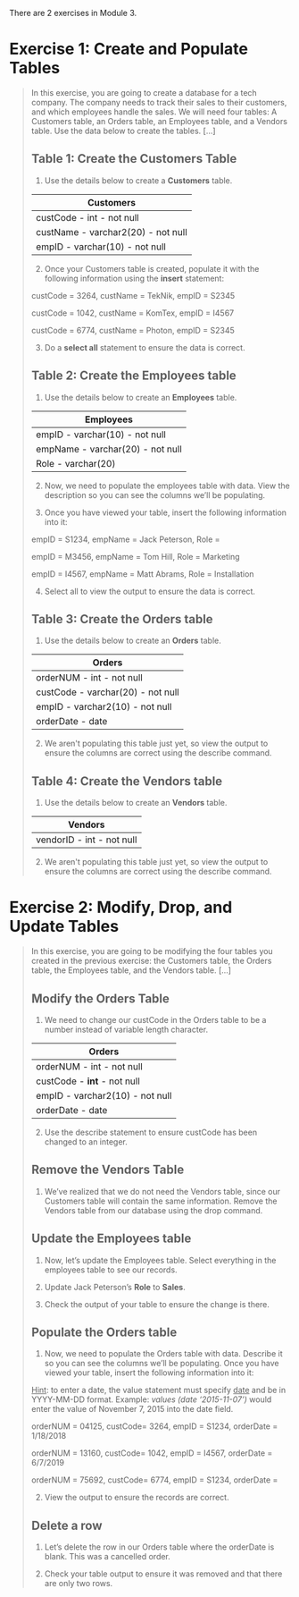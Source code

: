 There are 2 exercises in Module 3.

# Exercise 1: Create and Populate Tables

>In this exercise, you are going to create a database for a tech company. The company needs to track their sales to their customers, and which employees handle the sales. We will need four tables: A Customers table, an Orders table, an Employees table, and a Vendors table. Use the data below to create the tables. [...]
>
>## Table 1: Create the Customers Table
>
>1. Use the details below to create a **Customers** table.
>
>| Customers                          |
>|------------------------------------|
>| custCode - int - not null          |
>| custName - varchar2(20) - not null |
>| empID - varchar(10) - not null     |
>
>2. Once your Customers table is created, populate it with the following information using the **insert** statement:
>
>custCode = 3264, custName = TekNik, empID = S2345
>
>custCode = 1042, custName = KomTex, empID = I4567
>
>custCode = 6774, custName = Photon, empID = S2345
>
>3. Do a **select all** statement to ensure the data is correct.
>
>## Table 2: Create the Employees table
>
>1. Use the details below to create an **Employees** table.
>
>| Employees                        |
>|----------------------------------|
>| empID - varchar(10) - not null   |
>| empName - varchar(20) - not null |
>| Role - varchar(20)               |
>
>2. Now, we need to populate the employees table with data. View the description so you can see the columns we’ll be populating. 
>
>3. Once you have viewed your table, insert the following information into it:
>
>empID = S1234, empName = Jack Peterson, Role = 
>
>empID = M3456, empName = Tom Hill, Role = Marketing
>
>empID = I4567, empName = Matt Abrams, Role = Installation
>
>4. Select all to view the output to ensure the data is correct.
>
>## Table 3: Create the Orders table
>
>1. Use the details below to create an **Orders** table.
>
>| Orders                            |
>|-----------------------------------|
>| orderNUM - int - not null         |
>| custCode - varchar(20) - not null |
>| empID - varchar2(10) - not null   |
>| orderDate - date                  |
>
>2. We aren't populating this table just yet, so view the output to ensure the columns are correct using the describe command.
>
>## Table 4: Create the Vendors table
>
>1. Use the details below to create an **Vendors** table.
>
>| Vendors                           |
>|-----------------------------------|
>| vendorID - int - not null         |
>
>2. We aren't populating this table just yet, so view the output to ensure the columns are correct using the describe command.

# Exercise 2: Modify, Drop, and Update Tables

>In this exercise, you are going to be modifying the four tables you created in the previous exercise: the Customers table, the Orders table, the Employees table, and the Vendors table. [...]
>## Modify the Orders Table
>
>1. We need to change our custCode in the Orders table to be a number instead of variable length character. 
>
>| Orders                            |
>|-----------------------------------|
>| orderNUM - int - not null         |
>| custCode - **int** - not null     |
>| empID - varchar2(10) - not null   |
>| orderDate - date                  |
>
>2. Use the describe statement to ensure custCode has been changed to an integer.
>
>## Remove the Vendors Table
>
>1. We’ve realized that we do not need the Vendors table, since our Customers table will contain the same information. Remove the Vendors table from our database using the drop command.
>
>## Update the Employees table
>
>1. Now, let’s update the Employees table. Select everything in the employees table to see our records.
>
>2. Update Jack Peterson’s **Role** to **Sales**.
>
>3. Check the output of your table to ensure the change is there.
>
>## Populate the Orders table
>
>1. Now, we need to populate the Orders table with data. Describe it so you can see the columns we’ll be populating. Once you have viewed your table, insert the following information into it: 
>
><ins>Hint</ins>: to enter a date, the value statement must specify <ins>date</ins> and be in YYYY-MM-DD format. Example: _values (date ‘2015-11-07’)_ would enter the value of November 7, 2015 into the date field.
>
>orderNUM = 04125, custCode= 3264, empID = S1234, orderDate = 1/18/2018
>
>orderNUM = 13160, custCode= 1042, empID = I4567, orderDate = 6/7/2019
>
>orderNUM = 75692, custCode= 6774, empID = S1234, orderDate = 
>
>2. View the output to ensure the records are correct.
>
>## Delete a row
>
>1. Let’s delete the row in our Orders table where the orderDate is blank. This was a cancelled order.
>
>2. Check your table output to ensure it was removed and that there are only two rows.

